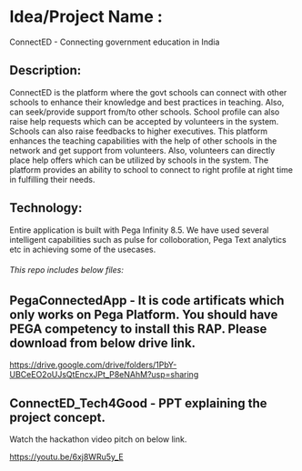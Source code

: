 # Idea/Project Name : 
ConnectED  - Connecting government education in India

## Description:
ConnectED is the platform where the govt schools can connect with other schools to enhance their knowledge and best practices in teaching. Also, can seek/provide support from/to other schools. School profile can also raise help requests which can be accepted by volunteers in the system. Schools can also raise feedbacks to higher executives. This platform enhances the teaching capabilities with the help of other schools in the network and get support from volunteers. Also, volunteers can directly place help offers which can be utilized by schools in the system. The platform provides an ability to school to connect to right profile at right time in fulfilling their needs. 

## Technology:
Entire application is built with Pega Infinity 8.5. We have used several intelligent capabilities such as pulse for colloboration, Pega Text analytics etc in achieving some of the usecases.

###### This repo includes below files:
## PegaConnectedApp  - It is code artificats which only works on Pega Platform. You should have PEGA competency to install this RAP. Please download from below drive link.
https://drive.google.com/drive/folders/1PbY-UBCeEO2oUJsQtEncxJPt_P8eNAhM?usp=sharing

## ConnectED_Tech4Good - PPT explaining the project concept.

Watch the hackathon video pitch on below link.

https://youtu.be/6xj8WRu5y_E



